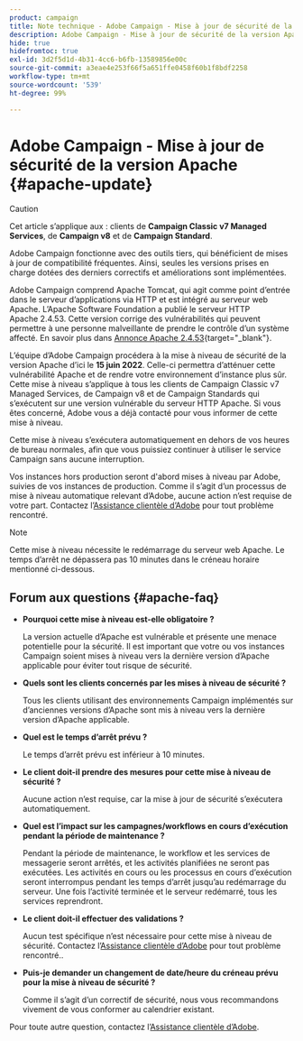 ```yaml
---
product: campaign
title: Note technique - Adobe Campaign - Mise à jour de sécurité de la version Apache
description: Adobe Campaign - Mise à jour de sécurité de la version Apache
hide: true
hidefromtoc: true
exl-id: 3d2f5d1d-4b31-4cc6-b6fb-13589856e00c
source-git-commit: a3eae4e253f66f5a651ffe0458f60b1f8bdf2258
workflow-type: tm+mt
source-wordcount: '539'
ht-degree: 99%

---
```


# Adobe Campaign - Mise à jour de sécurité de la version Apache {#apache-update}

>[!CAUTION]
>Cet article s’applique aux : clients de **Campaign Classic v7 Managed Services**, de **Campaign v8** et de **Campaign Standard**.

Adobe Campaign fonctionne avec des outils tiers, qui bénéficient de mises à jour de compatibilité fréquentes. Ainsi, seules les versions prises en charge dotées des derniers correctifs et améliorations sont implémentées.

Adobe Campaign comprend Apache Tomcat, qui agit comme point d’entrée dans le serveur d’applications via HTTP et est intégré au serveur web Apache. L’Apache Software Foundation a publié le serveur HTTP Apache 2.4.53. Cette version corrige des vulnérabilités qui peuvent permettre à une personne malveillante de prendre le contrôle d’un système affecté. En savoir plus dans [Annonce Apache 2.4.53](https://downloads.apache.org/httpd/Announcement2.4.html){target="_blank"}.

L’équipe d’Adobe Campaign procédera à la mise à niveau de sécurité de la version Apache d’ici le **15 juin 2022**. Celle-ci permettra d’atténuer cette vulnérabilité Apache et de rendre votre environnement d’instance plus sûr. Cette mise à niveau s’applique à tous les clients de Campaign Classic v7 Managed Services, de Campaign v8 et de Campaign Standards qui s’exécutent sur une version vulnérable du serveur HTTP Apache. Si vous êtes concerné, Adobe vous a déjà contacté pour vous informer de cette mise à niveau.

Cette mise à niveau s’exécutera automatiquement en dehors de vos heures de bureau normales, afin que vous puissiez continuer à utiliser le service Campaign sans aucune interruption.

Vos instances hors production seront d&#39;abord mises à niveau par Adobe, suivies de vos instances de production. Comme il s’agit d’un processus de mise à niveau automatique relevant d’Adobe, aucune action n’est requise de votre part. Contactez l’[Assistance clientèle d’Adobe](https://experienceleague.adobe.com/?support-solution=Campaign#support) pour tout problème rencontré.


>[!NOTE]
>Cette mise à niveau nécessite le redémarrage du serveur web Apache. Le temps d’arrêt ne dépassera pas 10 minutes dans le créneau horaire mentionné ci-dessous.

## Forum aux questions {#apache-faq}

* **Pourquoi cette mise à niveau est-elle obligatoire ?**

   La version actuelle d’Apache est vulnérable et présente une menace potentielle pour la sécurité. Il est important que votre ou vos instances Campaign soient mises à niveau vers la dernière version d’Apache applicable pour éviter tout risque de sécurité.

* **Quels sont les clients concernés par les mises à niveau de sécurité ?**

   Tous les clients utilisant des environnements Campaign implémentés sur d’anciennes versions d’Apache sont mis à niveau vers la dernière version d’Apache applicable.

* **Quel est le temps d’arrêt prévu ?**

   Le temps d’arrêt prévu est inférieur à 10 minutes.

* **Le client doit-il prendre des mesures pour cette mise à niveau de sécurité ?**

   Aucune action n’est requise, car la mise à jour de sécurité s’exécutera automatiquement.

* **Quel est l’impact sur les campagnes/workflows en cours d’exécution pendant la période de maintenance ?**

   Pendant la période de maintenance, le workflow et les services de messagerie seront arrêtés, et les activités planifiées ne seront pas exécutées. Les activités en cours ou les processus en cours d’exécution seront interrompus pendant les temps d’arrêt jusqu’au redémarrage du serveur. Une fois l’activité terminée et le serveur redémarré, tous les services reprendront.

* **Le client doit-il effectuer des validations ?**

   Aucun test spécifique n’est nécessaire pour cette mise à niveau de sécurité. Contactez l’[Assistance clientèle d’Adobe](https://experienceleague.adobe.com/?support-solution=Campaign#support) pour tout problème rencontré..


* **Puis-je demander un changement de date/heure du créneau prévu pour la mise à niveau de sécurité ?**

   Comme il s’agit d’un correctif de sécurité, nous vous recommandons vivement de vous conformer au calendrier existant.


Pour toute autre question, contactez l’[Assistance clientèle d’Adobe](https://experienceleague.adobe.com/?support-solution=Campaign#support).
